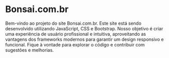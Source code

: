 <h1>Bonsai.com.br</h1> <p> Bem-vindo ao projeto do site Bonsai.com.br. Este site está sendo desenvolvido utilizando JavaScript, CSS e Bootstrap. Nosso objetivo é criar uma experiência de usuário profissional e intuitiva, aproveitando as vantagens dos frameworks modernos para garantir um design responsivo e funcional. Fique à vontade para explorar o código e contribuir com sugestões e melhorias. </p>
